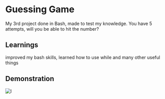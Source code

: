 # Guessing Game

My 3rd project done in Bash, made to test my knowledge.
You have 5 attempts, will you be able to hit the number?
## Learnings

improved my bash skills, learned how to use while and many other useful things
## Demonstration

![l](https://user-images.githubusercontent.com/109036036/201557665-0bedb635-7baf-4a9d-9ac0-d2119d7dc15d.png)

